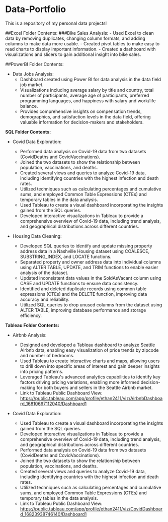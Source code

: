 # Data-Portfolio
This is a repository of my personal data projects!

##Excel Folder Contents:
  ###Bike Sales Analysis:
      - Used Excel to clean data by removing duplicates, changing column formats, and adding columns to make data more usable.
      - Created pivot tables to make easy to read charts to display important information.
      - Created a dashboard with visualizations and slicers to gain additional insight into bike sales.
      
      
##PowerBI Folder Contents:
  - Data Jobs Analysis:
      - Dashboard created using Power BI for data analysis in the data field job market.
      - Visualizations including average salary by title and country, total number of participants, average age of participants, preferred programming languages, and happiness with salary and work/life balance.
      - Provides comprehensive insights on compensation trends, demographics, and satisfaction levels in the data field, offering valuable information for decision-makers and stakeholders.


**SQL Folder Contents:**
  - Covid Data Exploration:
      - Performed data analysis on Covid-19 data from two datasets (CovidDeaths and CovidVaccinations).
      - Joined the two datasets to show the relationship between population, vaccinations, and deaths.
      - Created several views and queries to analyze Covid-19 data, including identifying countries with the highest infection and death rates.
      - Utilized techniques such as calculating percentages and cumulative sums, and employed Common Table Expressions (CTEs) and temporary tables in the data analysis.
      - Used Tableau to create a visual dashboard incorporating the insights gained from the SQL queries.
      - Developed interactive visualizations in Tableau to provide a comprehensive overview of Covid-19 data, including trend analysis, and geographical distributions across different countries.
      
  - Housing Data Cleaning:
      - Developed SQL queries to identify and update missing property address data in a Nashville Housing dataset using COALESCE, SUBSTRING_INDEX, and LOCATE functions.
      - Separated property and owner address data into individual columns using ALTER TABLE, UPDATE, and TRIM functions to enable easier analysis of the dataset.
      - Updated inconsistent data values in the SoldAsVacant column using CASE and UPDATE functions to ensure data consistency.
      - Identified and deleted duplicate records using common table expressions (CTEs) and the DELETE function, improving data accuracy and reliability.
      - Utilized SQL queries to drop unused columns from the dataset using ALTER TABLE, improving database performance and storage efficiency.
   

**Tableau Folder Contents:**
  - Airbnb Analysis:
      - Designed and developed a Tableau dashboard to analyze Seattle Airbnb data, enabling easy visualization of price trends by zipcode and number of bedrooms.
      - Used Tableau to create interactive charts and maps, allowing users to drill down into specific areas of interest and gain deeper insights into pricing patterns.
      - Leveraged Tableau's advanced analytics capabilities to identify key factors driving pricing variations, enabling more informed decision-making for both buyers and sellers in the Seattle Airbnb market.
      - Link to Tableau Public Dashboard View: https://public.tableau.com/app/profile/ethan2411/viz/AirbnbDashboard_16810667112040/Dashboard1
      
  - Covid Data Exploration:
      - Used Tableau to create a visual dashboard incorporating the insights gained from the SQL queries.
      - Developed interactive visualizations in Tableau to provide a comprehensive overview of Covid-19 data, including trend analysis, and geographical distributions across different countries.
      - Performed data analysis on Covid-19 data from two datasets (CovidDeaths and CovidVaccinations).
      - Joined the two datasets to show the relationship between population, vaccinations, and deaths.
      - Created several views and queries to analyze Covid-19 data, including identifying countries with the highest infection and death rates.
      - Utilized techniques such as calculating percentages and cumulative sums, and employed Common Table Expressions (CTEs) and temporary tables in the data analysis.
      - Link to Tableau Public Dashboard View: https://public.tableau.com/app/profile/ethan2411/viz/CovidDashboard_16823938746140/Dashboard1
